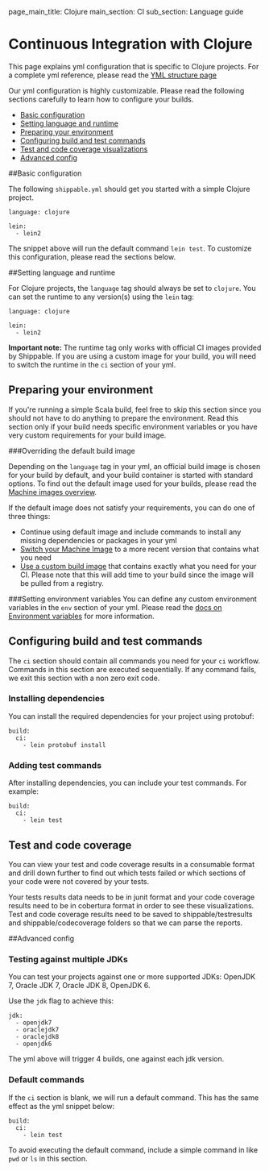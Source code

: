page_main_title: Clojure
main_section: CI
sub_section: Language guide

# Continuous Integration with Clojure
This page explains yml configuration that is specific to Clojure projects. For a complete yml reference, please read the [YML structure page](yml-structure/)

Our yml configuration is highly customizable. Please read the following sections carefully to learn how to
configure your builds.

-  [Basic configuration](#basic-clojure-config)
-  [Setting language and runtime](#language)
-  [Preparing your environment](#environment)
-  [Configuring build and test commands](#build-test)
-  [Test and code coverage visualizations](#test-coverage-reports)
-  [Advanced config](#advanced-config)

<a name="basic-clojure-config"></a>
##Basic configuration

The following `shippable.yml` should get you started with a simple Clojure project.

```
language: clojure

lein:
  - lein2
```

The snippet above will run the default command `lein test`. To customize this configuration, please read the sections below.

<a name="language"></a>
##Setting language and runtime

For Clojure projects, the `language` tag should always be set to `clojure`. You can set the runtime to any version(s) using the `lein` tag:

```
language: clojure

lein:
  - lein2
```

**Important note:** The runtime tag only works with official CI images provided by Shippable. If you are using a custom image for your build, you will need to switch the runtime in the `ci` section of your yml.

<a name="environment"></a>
## Preparing your environment

If you're running a simple Scala build, feel free to skip this section since you should not have to do anything to prepare the environment. Read this section only if your build needs specific environment variables or you have very custom requirements for your build image.

###Overriding the default build image

Depending on the `language` tag in your yml, an official build image is chosen for your build by default, and your build container is started with standard options. To find out the default image used for your builds, please read the [Machine images overview](../platform/machine-images-overview/).

If the default image does not satisfy your requirements, you can do one of three things:

-  Continue using default image and include commands to install any missing dependencies or packages in your yml
-  [Switch your Machine Image](../ci/build-image/#changing-your-default-tag) to a more recent version that contains what you need
-  [Use a custom build image](../ci/custom-docker-image/) that contains exactly what you need for your CI. Please note that this will add time to your build since the image will be pulled from a registry.

###Setting environment variables
You can define any custom environment variables in the `env` section of your yml. Please read the [docs on Environment variables](env-vars/) for more information.

<a name="build-test"></a>
## Configuring build and test commands
The `ci` section should contain all commands you need for your `ci` workflow. Commands in this section are executed sequentially. If any command fails, we exit this section with a non zero exit code.

### Installing dependencies
You can install the required dependencies for your project using protobuf:

```
build:
  ci:
    - lein protobuf install
```


### Adding test commands
After installing dependencies, you can include your test commands. For example:  

```
build:
  ci:
    - lein test
```

<a name="test-coverage-reports"></a>
## Test and code coverage
You can view your test and code coverage results in a consumable format and drill down further to find out which tests failed or which sections of your code were not covered by your tests.

Your tests results data needs to be in junit format and your code coverage results need to be in cobertura format in order to see these visualizations. Test and code coverage results need to be saved to shippable/testresults and shippable/codecoverage folders so that we can parse the reports.

<a name="advanced-config"></a>
##Advanced config

### Testing against multiple JDKs
You can test your projects against one or more supported JDKs: OpenJDK 7, Oracle JDK 7, Oracle JDK 8, OpenJDK 6.

Use the `jdk` flag to achieve this:

```
jdk:
  - openjdk7
  - oraclejdk7
  - oraclejdk8
  - openjdk6
```
The yml above will trigger 4 builds, one against each jdk version.


### Default commands

If the `ci` section is blank, we will run a default command. This has the same effect as the yml snippet below:

```
build:
  ci:
    - lein test
```

To avoid executing the default command, include a simple command in like `pwd` or `ls` in this section.
